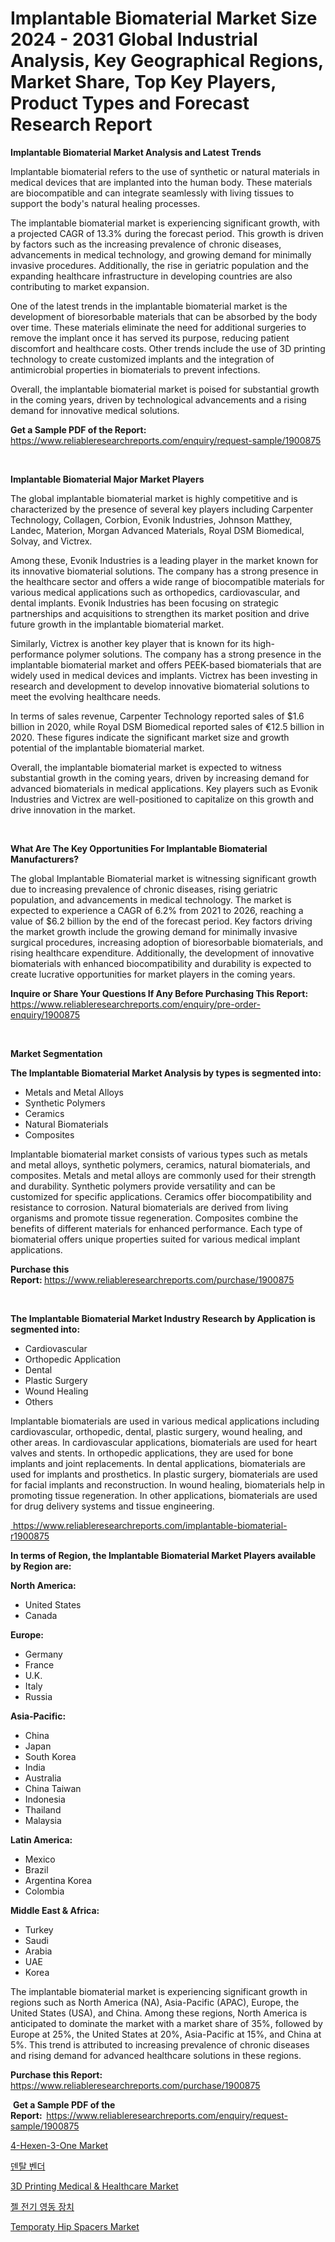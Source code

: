 <p><h1>Implantable Biomaterial Market Size 2024 - 2031 Global Industrial Analysis, Key Geographical Regions, Market Share, Top Key Players, Product Types and Forecast Research Report</h1></p><p><strong>Implantable Biomaterial Market Analysis and Latest Trends</strong></p>
<p><p>Implantable biomaterial refers to the use of synthetic or natural materials in medical devices that are implanted into the human body. These materials are biocompatible and can integrate seamlessly with living tissues to support the body's natural healing processes.</p><p>The implantable biomaterial market is experiencing significant growth, with a projected CAGR of 13.3% during the forecast period. This growth is driven by factors such as the increasing prevalence of chronic diseases, advancements in medical technology, and growing demand for minimally invasive procedures. Additionally, the rise in geriatric population and the expanding healthcare infrastructure in developing countries are also contributing to market expansion.</p><p>One of the latest trends in the implantable biomaterial market is the development of bioresorbable materials that can be absorbed by the body over time. These materials eliminate the need for additional surgeries to remove the implant once it has served its purpose, reducing patient discomfort and healthcare costs. Other trends include the use of 3D printing technology to create customized implants and the integration of antimicrobial properties in biomaterials to prevent infections.</p><p>Overall, the implantable biomaterial market is poised for substantial growth in the coming years, driven by technological advancements and a rising demand for innovative medical solutions.</p></p>
<p><strong>Get a Sample PDF of the Report:&nbsp;</strong> <a href="https://www.reliableresearchreports.com/enquiry/request-sample/1900875">https://www.reliableresearchreports.com/enquiry/request-sample/1900875</a></p>
<p>&nbsp;</p>
<p><strong>Implantable Biomaterial Major Market Players</strong></p>
<p><p>The global implantable biomaterial market is highly competitive and is characterized by the presence of several key players including Carpenter Technology, Collagen, Corbion, Evonik Industries, Johnson Matthey, Landec, Materion, Morgan Advanced Materials, Royal DSM Biomedical, Solvay, and Victrex.</p><p>Among these, Evonik Industries is a leading player in the market known for its innovative biomaterial solutions. The company has a strong presence in the healthcare sector and offers a wide range of biocompatible materials for various medical applications such as orthopedics, cardiovascular, and dental implants. Evonik Industries has been focusing on strategic partnerships and acquisitions to strengthen its market position and drive future growth in the implantable biomaterial market.</p><p>Similarly, Victrex is another key player that is known for its high-performance polymer solutions. The company has a strong presence in the implantable biomaterial market and offers PEEK-based biomaterials that are widely used in medical devices and implants. Victrex has been investing in research and development to develop innovative biomaterial solutions to meet the evolving healthcare needs.</p><p>In terms of sales revenue, Carpenter Technology reported sales of $1.6 billion in 2020, while Royal DSM Biomedical reported sales of €12.5 billion in 2020. These figures indicate the significant market size and growth potential of the implantable biomaterial market.</p><p>Overall, the implantable biomaterial market is expected to witness substantial growth in the coming years, driven by increasing demand for advanced biomaterials in medical applications. Key players such as Evonik Industries and Victrex are well-positioned to capitalize on this growth and drive innovation in the market.</p></p>
<p>&nbsp;</p>
<p><strong>What Are The Key Opportunities For Implantable Biomaterial Manufacturers?</strong></p>
<p><p>The global Implantable Biomaterial market is witnessing significant growth due to increasing prevalence of chronic diseases, rising geriatric population, and advancements in medical technology. The market is expected to experience a CAGR of 6.2% from 2021 to 2026, reaching a value of $6.2 billion by the end of the forecast period. Key factors driving the market growth include the growing demand for minimally invasive surgical procedures, increasing adoption of bioresorbable biomaterials, and rising healthcare expenditure. Additionally, the development of innovative biomaterials with enhanced biocompatibility and durability is expected to create lucrative opportunities for market players in the coming years.</p></p>
<p><strong>Inquire or Share Your Questions If Any Before Purchasing This Report:</strong> <a href="https://www.reliableresearchreports.com/enquiry/pre-order-enquiry/1900875">https://www.reliableresearchreports.com/enquiry/pre-order-enquiry/1900875</a></p>
<p>&nbsp;</p>
<p><strong>Market Segmentation</strong></p>
<p><strong>The Implantable Biomaterial Market Analysis by types is segmented into:</strong></p>
<p><ul><li>Metals and Metal Alloys</li><li>Synthetic Polymers</li><li>Ceramics</li><li>Natural Biomaterials</li><li>Composites</li></ul></p>
<p><p>Implantable biomaterial market consists of various types such as metals and metal alloys, synthetic polymers, ceramics, natural biomaterials, and composites. Metals and metal alloys are commonly used for their strength and durability. Synthetic polymers provide versatility and can be customized for specific applications. Ceramics offer biocompatibility and resistance to corrosion. Natural biomaterials are derived from living organisms and promote tissue regeneration. Composites combine the benefits of different materials for enhanced performance. Each type of biomaterial offers unique properties suited for various medical implant applications.</p></p>
<p><strong>Purchase this Report:&nbsp;</strong><a href="https://www.reliableresearchreports.com/purchase/1900875">https://www.reliableresearchreports.com/purchase/1900875</a></p>
<p>&nbsp;</p>
<p><strong>The Implantable Biomaterial Market Industry Research by Application is segmented into:</strong></p>
<p><ul><li>Cardiovascular</li><li>Orthopedic Application</li><li>Dental</li><li>Plastic Surgery</li><li>Wound Healing</li><li>Others</li></ul></p>
<p><p>Implantable biomaterials are used in various medical applications including cardiovascular, orthopedic, dental, plastic surgery, wound healing, and other areas. In cardiovascular applications, biomaterials are used for heart valves and stents. In orthopedic applications, they are used for bone implants and joint replacements. In dental applications, biomaterials are used for implants and prosthetics. In plastic surgery, biomaterials are used for facial implants and reconstruction. In wound healing, biomaterials help in promoting tissue regeneration. In other applications, biomaterials are used for drug delivery systems and tissue engineering.</p></p>
<p><a href="https://www.reliableresearchreports.com/implantable-biomaterial-r1900875">&nbsp;https://www.reliableresearchreports.com/implantable-biomaterial-r1900875</a></p>
<p><strong>In terms of Region, the Implantable Biomaterial Market Players available by Region are:</strong></p>
<p>
    <p> <strong> North America: </strong>
        <ul>
            <li>United States</li>
            <li>Canada</li>
        </ul>
        </p> 
    <p> <strong> Europe: </strong>
        <ul>
            <li>Germany</li>
            <li>France</li>
            <li>U.K.</li>
            <li>Italy</li>
            <li>Russia</li>
        </ul>
        </p> 
    <p> <strong> Asia-Pacific: </strong>
        <ul>
            <li>China</li>
            <li>Japan</li>
            <li>South Korea</li>
            <li>India</li>
            <li>Australia</li>
            <li>China Taiwan</li>
            <li>Indonesia</li>
            <li>Thailand</li>
            <li>Malaysia</li>
        </ul>
        </p> 
    <p> <strong> Latin America: </strong>
        <ul>
            <li>Mexico</li>
            <li>Brazil</li>
            <li>Argentina Korea</li>
            <li>Colombia</li>
        </ul>
        </p> 
    <p> <strong> Middle East & Africa: </strong>
        <ul>
            <li>Turkey</li>
            <li>Saudi</li>
            <li>Arabia</li>
            <li>UAE</li>
            <li>Korea</li>
        </ul>
    </p>
    </p>
<p><p>The implantable biomaterial market is experiencing significant growth in regions such as North America (NA), Asia-Pacific (APAC), Europe, the United States (USA), and China. Among these regions, North America is anticipated to dominate the market with a market share of 35%, followed by Europe at 25%, the United States at 20%, Asia-Pacific at 15%, and China at 5%. This trend is attributed to increasing prevalence of chronic diseases and rising demand for advanced healthcare solutions in these regions.</p></p>
<p><strong>Purchase this Report: </strong><a href="https://www.reliableresearchreports.com/purchase/1900875">https://www.reliableresearchreports.com/purchase/1900875</a></p>
<p>&nbsp;<strong>Get a Sample PDF of the Report:&nbsp;&nbsp;</strong><a href="https://www.reliableresearchreports.com/enquiry/request-sample/1900875">https://www.reliableresearchreports.com/enquiry/request-sample/1900875</a></p>
<p><strong></strong></p>
<p><p><a href="https://issuu.com/reportprime-2/docs/4-hexen-3-one-market-size-2030.pptx">4-Hexen-3-One Market</a></p><p><a href="https://github.com/khytkeqagplkzqvh/Market-Research-Report-List-2/blob/main/746680247744.md">덴탈 벤더</a></p><p><a href="https://github.com/cecuraprangm/Market-Research-Report-List-2/blob/main/3d-printing-medical-healthcare-market.md">3D Printing Medical & Healthcare Market</a></p><p><a href="https://github.com/bvubpqd5241630/Market-Research-Report-List-2/blob/main/869392647743.md">젤 전기 영동 장치</a></p><p><a href="https://github.com/ChiragRP21/Market-Research-Report-List-4/blob/main/temporaty-hip-spacers-market.md">Temporaty Hip Spacers Market</a></p></p>
